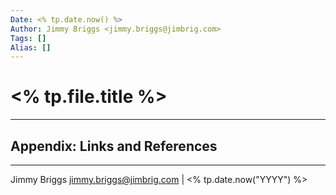 ```yaml
---
Date: <% tp.date.now() %>
Author: Jimmy Briggs <jimmy.briggs@jimbrig.com>
Tags: []
Alias: []
---
```


# <% tp.file.title %>

***

## Appendix: Links and References

***

Jimmy Briggs <jimmy.briggs@jimbrig.com> | <% tp.date.now("YYYY") %>